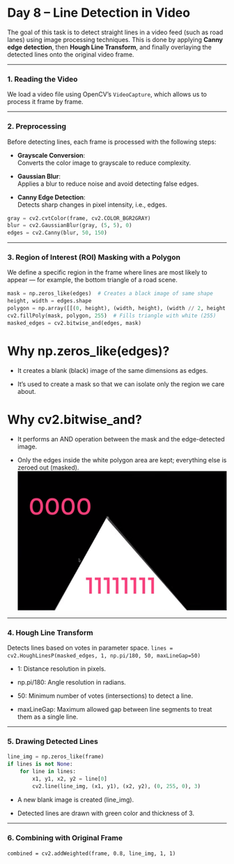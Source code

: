 # Day 8 – Line Detection in Video

The goal of this task is to detect straight lines in a video feed (such as road lanes) using image processing techniques. This is done by applying **Canny edge detection**, then **Hough Line Transform**, and finally overlaying the detected lines onto the original video frame.

---

### 1. Reading the Video

We load a video file using OpenCV’s `VideoCapture`, which allows us to process it frame by frame.

---

### 2. Preprocessing

Before detecting lines, each frame is processed with the following steps:

- **Grayscale Conversion**:  
  Converts the color image to grayscale to reduce complexity.

- **Gaussian Blur**:  
  Applies a blur to reduce noise and avoid detecting false edges.

- **Canny Edge Detection**:  
  Detects sharp changes in pixel intensity, i.e., edges.

```python
gray = cv2.cvtColor(frame, cv2.COLOR_BGR2GRAY)
blur = cv2.GaussianBlur(gray, (5, 5), 0)
edges = cv2.Canny(blur, 50, 150)
```
---

### 3. Region of Interest (ROI) Masking with a Polygon
We define a specific region in the frame where lines are most likely to appear — for example, the bottom triangle of a road scene.
```python
mask = np.zeros_like(edges)  # Creates a black image of same shape
height, width = edges.shape
polygon = np.array([[(0, height), (width, height), (width // 2, height // 2)]])
cv2.fillPoly(mask, polygon, 255)  # Fills triangle with white (255)
masked_edges = cv2.bitwise_and(edges, mask)
```
# Why np.zeros_like(edges)?
- It creates a blank (black) image of the same dimensions as edges.

- It’s used to create a mask so that we can isolate only the region we care about.

# Why cv2.bitwise_and?
- It performs an AND operation between the mask and the edge-detected image.

- Only the edges inside the white polygon area are kept; everything else is zeroed out (masked).
![Alt text](Day-8/masking.png)

---

### 4. Hough Line Transform
Detects lines based on votes in parameter space.
` lines = cv2.HoughLinesP(masked_edges, 1, np.pi/180, 50, maxLineGap=50) `
- 1: Distance resolution in pixels.

- np.pi/180: Angle resolution in radians.

- 50: Minimum number of votes (intersections) to detect a line.

- maxLineGap: Maximum allowed gap between line segments to treat them as a single line.

---

### 5. Drawing Detected Lines
```python
line_img = np.zeros_like(frame)
if lines is not None:
    for line in lines:
        x1, y1, x2, y2 = line[0]
        cv2.line(line_img, (x1, y1), (x2, y2), (0, 255, 0), 3)
```
- A new blank image is created (line_img).

- Detected lines are drawn with green color and thickness of 3.

---

### 6. Combining with Original Frame
`combined = cv2.addWeighted(frame, 0.8, line_img, 1, 1)`